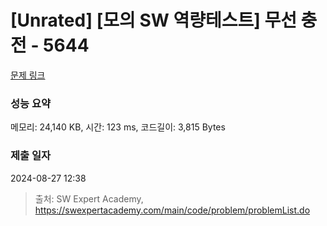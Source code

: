 # [Unrated] [모의 SW 역량테스트] 무선 충전 - 5644 

[문제 링크](https://swexpertacademy.com/main/code/problem/problemDetail.do?contestProbId=AWXRDL1aeugDFAUo) 

### 성능 요약

메모리: 24,140 KB, 시간: 123 ms, 코드길이: 3,815 Bytes

### 제출 일자

2024-08-27 12:38



> 출처: SW Expert Academy, https://swexpertacademy.com/main/code/problem/problemList.do